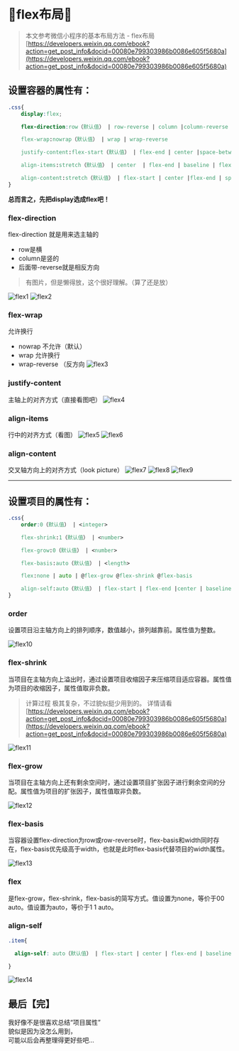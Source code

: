 # 🍇flex布局🍇

>本文参考微信小程序的基本布局方法 - flex布局  
[https://developers.weixin.qq.com/ebook?action=get_post_info&docid=00080e799303986b0086e605f5680a](https://developers.weixin.qq.com/ebook?action=get_post_info&docid=00080e799303986b0086e605f5680a) 

## 设置容器的属性有：
```css
.css{
    display:flex;

    flex-direction:row（默认值） | row-reverse | column |column-reverse

    flex-wrap:nowrap（默认值） | wrap | wrap-reverse

    justify-content:flex-start（默认值） | flex-end | center |space-between | space-around | space-evenly

    align-items:stretch（默认值） | center  | flex-end | baseline | flex-start

    align-content:stretch（默认值） | flex-start | center |flex-end | space-between | space-around | space-evenly
}
```
**总而言之，先把display选成flex吧！**

### flex-direction
flex-direction 就是用来选主轴的  
- row是横 
- column是竖的
- 后面带-reverse就是相反方向
>有图片，但是懒得放，这个很好理解。（算了还是放）

![flex1](../../.vuepress/public/flex/flex1.png)
![flex2](../../.vuepress/public/flex/flex2.png)

### flex-wrap
允许换行
- nowrap 不允许（默认）
- wrap 允许换行
- wrap-reverse （反方向
![flex3](../../.vuepress/public/flex/flex3.png)


### justify-content
主轴上的对齐方式（直接看图吧）
![flex4](../../.vuepress/public/flex/flex4.png)

### align-items
行中的对齐方式（看图）
![flex5](../../.vuepress/public/flex/flex5.png)
![flex6](../../.vuepress/public/flex/flex6.png)

### align-content
交叉轴方向上的对齐方式（look picture）
![flex7](../../.vuepress/public/flex/flex7.png)
![flex8](../../.vuepress/public/flex/flex8.png)
![flex9](../../.vuepress/public/flex/flex9.png)

--- 

## 设置项目的属性有：
```css
.css{
    order:0（默认值） | <integer>

    flex-shrink:1（默认值） | <number>

    flex-grow:0（默认值） | <number>

    flex-basis:auto（默认值） | <length>

    flex:none | auto | @flex-grow @flex-shrink @flex-basis

    align-self:auto（默认值） | flex-start | flex-end |center | baseline| stretch
}
```
### order
设置项目沿主轴方向上的排列顺序，数值越小，排列越靠前。属性值为整数。

![flex10](../../.vuepress/public/flex/flex10.png)

### flex-shrink
当项目在主轴方向上溢出时，通过设置项目收缩因子来压缩项目适应容器。属性值为项目的收缩因子，属性值取非负数。
>计算过程 极其复杂，不过貌似挺少用到的。
详情请看[https://developers.weixin.qq.com/ebook?action=get_post_info&docid=00080e799303986b0086e605f5680a](https://developers.weixin.qq.com/ebook?action=get_post_info&docid=00080e799303986b0086e605f5680a)

![flex11](../../.vuepress/public/flex/flex11.png)



### flex-grow
当项目在主轴方向上还有剩余空间时，通过设置项目扩张因子进行剩余空间的分配。属性值为项目的扩张因子，属性值取非负数。


![flex12](../../.vuepress/public/flex/flex12.png)

### flex-basis
当容器设置flex-direction为row或row-reverse时，flex-basis和width同时存在，flex-basis优先级高于width，也就是此时flex-basis代替项目的width属性。

![flex13](../../.vuepress/public/flex/flex13.jpg)

### flex

是flex-grow，flex-shrink，flex-basis的简写方式。值设置为none，等价于00 auto。值设置为auto，等价于1 1 auto。


### align-self
```css
.item{

  align-self: auto（默认值） | flex-start | center | flex-end | baseline |stretch

}
```

![flex14](../../.vuepress/public/flex/flex14.png)


## 最后【完】
我好像不是很喜欢总结“项目属性”  
貌似是因为没怎么用到，  
可能以后会再整理得更好些吧...   
